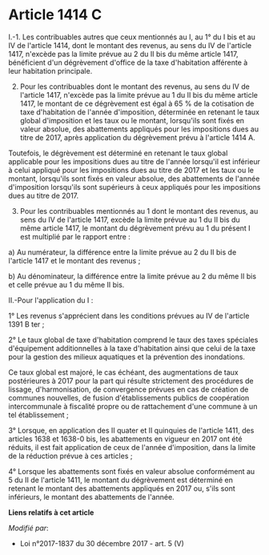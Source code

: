 # Article 1414 C

I.-1. Les contribuables autres que ceux mentionnés au I, au 1° du I bis et au IV de l'article 1414, dont le montant des
revenus, au sens du IV de l'article 1417, n'excède pas la limite prévue au 2 du II bis du même article 1417, bénéficient d'un
dégrèvement d'office de la taxe d'habitation afférente à leur habitation principale.

2. Pour les contribuables dont le montant des revenus, au sens du IV de l'article 1417, n'excède pas la limite prévue au 1 du
II bis du même article 1417, le montant de ce dégrèvement est égal à 65 % de la cotisation de taxe d'habitation de l'année
d'imposition, déterminée en retenant le taux global d'imposition et les taux ou le montant, lorsqu'ils sont fixés en valeur
absolue, des abattements appliqués pour les impositions dues au titre de 2017, après application du dégrèvement prévu à
l'article 1414 A.

Toutefois, le dégrèvement est déterminé en retenant le taux global applicable pour les impositions dues au titre de l'année
lorsqu'il est inférieur à celui appliqué pour les impositions dues au titre de 2017 et les taux ou le montant, lorsqu'ils
sont fixés en valeur absolue, des abattements de l'année d'imposition lorsqu'ils sont supérieurs à ceux appliqués pour les
impositions dues au titre de 2017.

3. Pour les contribuables mentionnés au 1 dont le montant des revenus, au sens du IV de l'article 1417, excède la limite
prévue au 1 du II bis du même article 1417, le montant du dégrèvement prévu au 1 du présent I est multiplié par le rapport
entre :

a) Au numérateur, la différence entre la limite prévue au 2 du II bis de l'article 1417 et le montant des revenus ;

b) Au dénominateur, la différence entre la limite prévue au 2 du même II bis et celle prévue au 1 du même II bis.

II.-Pour l'application du I :

1° Les revenus s'apprécient dans les conditions prévues au IV de l'article 1391 B ter ;

2° Le taux global de taxe d'habitation comprend le taux des taxes spéciales d'équipement additionnelles à la taxe
d'habitation ainsi que celui de la taxe pour la gestion des milieux aquatiques et la prévention des inondations.

Ce taux global est majoré, le cas échéant, des augmentations de taux postérieures à 2017 pour la part qui résulte strictement
des procédures de lissage, d'harmonisation, de convergence prévues en cas de création de communes nouvelles, de fusion
d'établissements publics de coopération intercommunale à fiscalité propre ou de rattachement d'une commune à un tel
établissement ;

3° Lorsque, en application des II quater et II quinquies de l'article 1411, des articles 1638 et 1638-0 bis, les abattements
en vigueur en 2017 ont été réduits, il est fait application de ceux de l'année d'imposition, dans la limite de la réduction
prévue à ces articles ;

4° Lorsque les abattements sont fixés en valeur absolue conformément au 5 du II de l'article 1411, le montant du dégrèvement
est déterminé en retenant le montant des abattements appliqués en 2017 ou, s'ils sont inférieurs, le montant des abattements
de l'année.

**Liens relatifs à cet article**

_Modifié par_:

  - Loi n°2017-1837 du 30 décembre 2017 - art. 5 (V)

